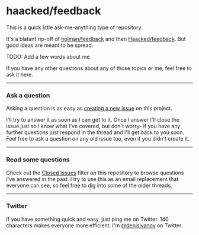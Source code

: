 # haacked/feedback

This is a quick little ask-me-anything type of repository.

It's a blatant rip-off of [holman/feedback](https://github.com/holman/feedback) and then [Haacked/feedback](https://github.com/Haacked/feedback).
But good ideas are meant to be spread.

TODO: Add a few words about me

If you have any other questions about any of those topics or me, feel free to
ask it here.

---

### Ask a question

Asking a question is as easy as
[creating a new issue](https://github.com/denisivan0v/feedback/issues/new) on this
project.

I'll try to answer it as soon as I can get to it. Once I answer I'll close the
issue just so I know what I've covered, but don't worry- if you have any further
questions just respond in the thread and I'll get back to you soon. Feel free to
ask a question on any old issue too, even if you didn't create it.

---

### Read some questions

Check out the [Closed Issues](https://github.com/denisivan0v/feedback/issues?sort=created&direction=desc&state=closed&page=1)
filter on this repository to browse questions I've answered in the past. I try
to use this as an email replacement that everyone can see, so feel free to dig
into some of the older threads.

---

### Twitter

If you have something quick and easy, just ping me on Twitter. 140 characters
makes everyone more efficient. I'm [@denisivanov](https://twitter.com/denisivanov) on
Twitter.
